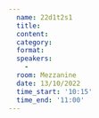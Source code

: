 ```yaml
---
  name: 22d1t2s1
  title: 
  content:
  category: 
  format: 
  speakers: 
    - 
  room: Mezzanine
  date: 13/10/2022
  time_start: '10:15'
  time_end: '11:00'
---
```

